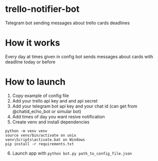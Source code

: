 # trello-notifier-bot
Telegram bot sending messages about trello cards deadlines

# How it works
Every day at times given in config bot sends messages about cards with deadline today or before

# How to launch
1. Copy example of config file
2. Add your trello api key and and api secret
3. Add your telegram bot api key and your chat id (can get from @chatid_echo_bot or simular bot)
4. Add times of day you want resive notification
5. Create venv and install dependencies
```console
python -m venv venv
source venv/bin/activate on unix
venv\Scripts\activate.bat on Windows
pip install -r requirements.txt
```
6. Launch app with ```python bot.py path_to_config_file.json```